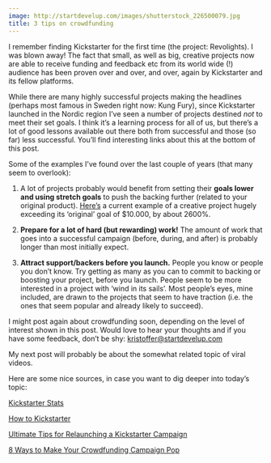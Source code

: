 ```yaml
---
image: http://startdevelup.com/images/shutterstock_226500079.jpg
title: 3 tips on crowdfunding
---
```


I remember finding Kickstarter for the first time (the project: Revolights). I was blown away! The fact that small, as well as big, creative projects now are able to receive funding and feedback etc from its world wide (!) audience has been proven over and over, and over, again by Kickstarter and its fellow platforms.

While there are many highly successful projects making the headlines (perhaps most famous in Sweden right now: Kung Fury), since Kickstarter launched in the Nordic region I’ve seen a number of projects destined *not* to meet their set goals. I think it’s a learning process for all of us, but there’s a lot of good lessons available out there both from successful and those (so far) less successful. You’ll find interesting links about this at the bottom of this post.

Some of the examples I’ve found over the last couple of years (that many seem to overlook):

1. A lot of projects probably would benefit from setting their **goals lower and using stretch goals** to push the backing further (related to your original product). [Here’s](https://www.kickstarter.com/projects/cabinetentertainment/simon-stalenhags-tales-from-the-loop) a current example of a creative project hugely exceeding its ‘original’ goal of $10.000, by about 2600%.

2. **Prepare for a lot of hard (but rewarding) work!** The amount of work that goes into a successful campaign (before, during, and after) is probably longer than most initially expect.

3. **Attract support/backers before you launch.** People you know or people you don’t know. Try getting as many as you can to commit to backing or boosting your project, before you launch. People seem to be more interested in a project with ‘wind in its sails’. Most people’s eyes, mine included, are drawn to the projects that seem to have traction (i.e. the ones that seem popular and already likely to succeed).

I might post again about crowdfunding soon, depending on the level of interest shown in this post. Would love to hear your thoughts and if you have some feedback, don’t be shy: [kristoffer@startdevelup.com](mailto:kristoffer@startdevelup.com)

My next post will probably be about the somewhat related topic of viral videos.

Here are some nice sources, in case you want to dig deeper into today’s topic:

[Kickstarter Stats](https://www.kickstarter.com/help/stats)

[How to Kickstarter](http://www.studioneat.com/blogs/main/17250808-how-to-kickstarter)

[Ultimate Tips for Relaunching a Kickstarter Campaign](http://www.crowdcrux.com/ultimate-tips-for-relaunching-a-kickstarter-campaign/)

[8 Ways to Make Your Crowdfunding Campaign Pop](http://www.entrepreneur.com/article/233876)
